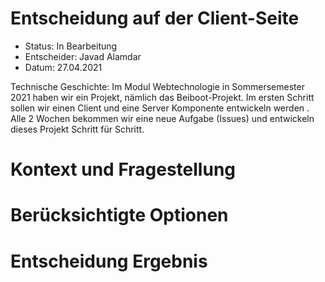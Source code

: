 # Entscheidung auf der Client-Seite
* Status: In Bearbeitung 
* Entscheider: Javad Alamdar 
* Datum: 27.04.2021

Technische Geschichte: Im Modul Webtechnologie in Sommersemester 2021 haben wir ein Projekt, nämlich das Beiboot-Projekt. Im ersten Schritt sollen wir einen Client und eine Server Komponente entwickeln werden . Alle 2 Wochen bekommen wir eine neue Aufgabe (Issues) und entwickeln dieses Projekt Schritt für Schritt.

# Kontext und Fragestellung

# Berücksichtigte Optionen

# Entscheidung Ergebnis